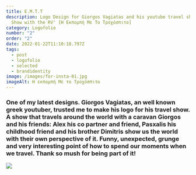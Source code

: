 ```yaml
---
title: Ε.Μ.Τ.Τ
description: Logo Design for Giorgos Vagiatas and his youtube travel show "The
  Show with the RV' [Η Εκπομπή Με Το Τροχόσπιτο]
category: Logofolio
number: "2"
order: "2"
date: 2022-01-22T11:10:18.797Z
tags:
  - post
  - logofolio
  - selected
  - brandidentity
image: /images/for-insta-01.jpg
imageAlt: Η εκπομπή Με το Τροχόσπιτο
---
```

### One of my latest designs. Giorgos Vagiatas, an well known greek youtuber, trusted me to make his logo for his travel show. A show that travels around the world with a caravan Giorgos and his friends: Alex his co partner and friend, Pasxalis his childhood friend  and his brother Dimitris show us the world with their own perspective of it. Funny, unexpected, grunge and very interesting point of how to spend our moments when we travel. Thank so mush for being part of it!

![](/images/rv_logo_fin-01.jpg)

![]()